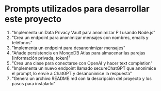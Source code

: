 # Prompts utilizados para desarrollar este proyecto

1. "Implementa un Data Privacy Vault para anonimizar PII usando Node.js"
2. "Crea un endpoint para anonimizar mensajes con nombres, emails y teléfonos"
3. "Implementa un endpoint para desanonimizar mensajes"
4. "Añade persistencia en MongoDB Atlas para almacenar las parejas [información privada, token]"
5. "Crea una clase para conectarse con OpenAI y hacer text completion"
6. "Implementa un nuevo endpoint llamado secureChatGPT que anonimice el prompt, lo envíe a ChatGPT y desanonimice la respuesta"
7. "Genera un archivo README.md con la descripción del proyecto y los pasos para instalarlo"
